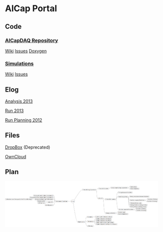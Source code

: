 <HEAD>
<link rel="shortcut icon" type="image/x-icon" href="https://alcap-org.github.io/favicon.ico">
</HEAD>

# AlCap Portal

## Code

### [AlCapDAQ Repository](https://github.com/alcap-org/AlcapDAQ)
[Wiki](https://github.com/alcap-org/AlcapDAQ/wiki)
[Issues](https://github.com/alcap-org/AlcapDAQ/issues?state=open)
[Doxygen](http://alcap-org.github.io/doxygen/AlcapDAQ/develop/index.html)

### [Simulations](https://github.com/alcap-org/g4sim)
[Wiki](https://github.com/alcap-org/g4sim/wiki)
[Issues](https://github.com/alcap-org/g4sim/issues?state=open)


## Elog
[Analysis 2013](https://muon.npl.washington.edu/elog/mu2e/Analysis-R13/)

[Run 2013](https://muon.npl.washington.edu/elog/mu2e/RunPSI2013/)

[Run Planning 2012](https://muon.npl.washington.edu/elog/mu2e/Capture2012/)

## Files
[DropBox](https://www.dropbox.com/home/AlCap) (Deprecated)

[OwnCloud](https://marie.npl.washington.edu/owncloud/)


## Plan

![AlCap Roadmap](AlCap.png)